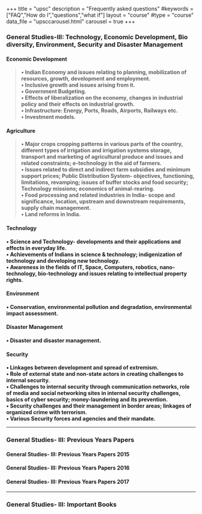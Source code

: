 +++
title = "upsc"
description = "Frequently asked questions"
#keywords = ["FAQ","How do I","questions","what if"]
layout = "course"
#type = "course"
data_file = "upsccarousel.html"
carousel = true
+++


### General Studies-III: Technology, Economic Development, Bio diversity, Environment, Security and Disaster Management


#### Economic Development
> **•	Indian Economy and issues relating to planning, mobilization of resources, growth, development and employment.  
•	Inclusive growth and issues arising from it.  
•	Government Budgeting.  
•	Effects of liberalization on the economy, changes in industrial policy and their effects on industrial growth.  
•	Infrastructure: Energy, Ports, Roads, Airports, Railways etc.  
•	Investment models.**  

#### Agriculture  
> **•	Major crops cropping patterns in various parts of the country, different types of irrigation and irrigation systems storage, transport and marketing of agricultural produce and issues and related constraints; e-technology in the aid of farmers.  
•	Issues related to direct and indirect farm subsidies and minimum support prices; Public Distribution System- objectives, functioning, limitations, revamping; issues of buffer stocks and food security; Technology missions; economics of animal-rearing.  
•	Food processing and related industries in India- scope and significance, location, upstream and downstream requirements, supply chain management.  
•	Land reforms in India.**  

#### Technology  
>
**•	Science and Technology- developments and their applications and effects in everyday life.  
•	Achievements of Indians in science & technology; indigenization of technology and developing new technology.  
•	Awareness in the fields of IT, Space, Computers, robotics, nano-technology, bio-technology and issues relating to intellectual property rights.**  

#### Environment  
>
**•	Conservation, environmental pollution and degradation, environmental impact assessment.**  

#### Disaster Management  
>
**•	Disaster and disaster management.**  

#### Security  
>
**•	Linkages between development and spread of extremism.  
•	Role of external state and non-state actors in creating challenges to internal security.  
•	Challenges to internal security through communication networks, role of media and social networking sites in internal security challenges, basics of cyber security; money-laundering and its prevention.  
•	Security challenges and their management in border areas; linkages of organized crime with terrorism.  
•	Various Security forces and agencies and their mandate.**  

___

### General Studies- III: Previous Years Papers
>
#### General Studies- III: Previous Years Papers 2015  
#### General Studies- III: Previous Years Papers 2016  
#### General Studies- III: Previous Years Papers 2017  

***

### General Studies- III: Important Books

